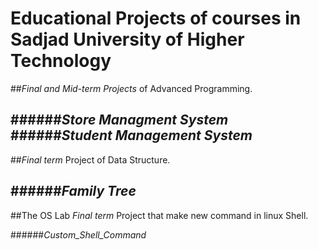 # Educational Projects of courses in Sadjad University of Higher Technology

##*Final and Mid-term Projects* of Advanced Programming.

######*Store Managment System*
######*Student Management System*
----------------------------------------
##*Final term* Project of Data Structure.

######*Family Tree*
----------------------------------------
##The OS Lab *Final term* Project that make new command in linux Shell.

######*Custom_Shell_Command*

